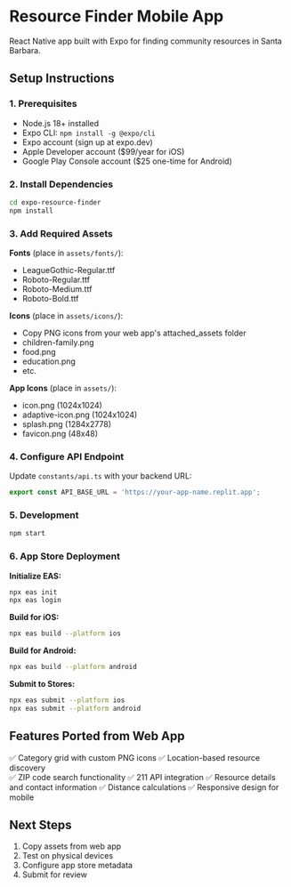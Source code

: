 # Resource Finder Mobile App

React Native app built with Expo for finding community resources in Santa Barbara.

## Setup Instructions

### 1. Prerequisites
- Node.js 18+ installed
- Expo CLI: `npm install -g @expo/cli`
- Expo account (sign up at expo.dev)
- Apple Developer account ($99/year for iOS)
- Google Play Console account ($25 one-time for Android)

### 2. Install Dependencies
```bash
cd expo-resource-finder
npm install
```

### 3. Add Required Assets

**Fonts** (place in `assets/fonts/`):
- LeagueGothic-Regular.ttf
- Roboto-Regular.ttf
- Roboto-Medium.ttf
- Roboto-Bold.ttf

**Icons** (place in `assets/icons/`):
- Copy PNG icons from your web app's attached_assets folder
- children-family.png
- food.png
- education.png
- etc.

**App Icons** (place in `assets/`):
- icon.png (1024x1024)
- adaptive-icon.png (1024x1024)
- splash.png (1284x2778)
- favicon.png (48x48)

### 4. Configure API Endpoint
Update `constants/api.ts` with your backend URL:
```typescript
export const API_BASE_URL = 'https://your-app-name.replit.app';
```

### 5. Development
```bash
npm start
```

### 6. App Store Deployment

**Initialize EAS:**
```bash
npx eas init
npx eas login
```

**Build for iOS:**
```bash
npx eas build --platform ios
```

**Build for Android:**
```bash
npx eas build --platform android
```

**Submit to Stores:**
```bash
npx eas submit --platform ios
npx eas submit --platform android
```

## Features Ported from Web App

✅ Category grid with custom PNG icons
✅ Location-based resource discovery  
✅ ZIP code search functionality
✅ 211 API integration
✅ Resource details and contact information
✅ Distance calculations
✅ Responsive design for mobile

## Next Steps

1. Copy assets from web app
2. Test on physical devices
3. Configure app store metadata
4. Submit for review
